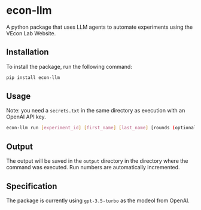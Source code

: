 # econ-llm
A python package that uses LLM agents to automate experiments using the VEcon Lab Website.

## Installation
To install the package, run the following command:
```bash
pip install econ-llm
```

## Usage
Note: you need a `secrets.txt` in the same directory as execution with an OpenAI API key.
```bash
econ-llm run [experiment_id] [first_name] [last_name] [rounds (optional)]
```

## Output
The output will be saved in the `output` directory in the directory where the command was executed. Run numbers are automatically incremented.

## Specification
The package is currently using `gpt-3.5-turbo` as the modeol from OpenAI.
